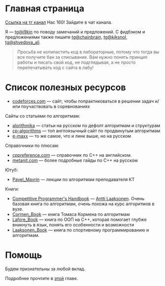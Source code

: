 # Главная страница

[Ссылка на тг канал](https://t.me/+uunjZQSTJ0hhNjFi) Нас 160! Зайдите в чат канала.

Я &mdash; [tg@i9kin](https://t.me/i9kin) по поводу замечаний и предложений.
С фидбэком и предложениями также пишите [tg@chainbrain](https://t.me/chainbrain), [tg@kiksnol](https://t.me/Kiksnol), [tg@shvedova_ali](https://t.me/shvedova_ali).

> Просьба не копипастить код в лабораторные, потому что тогда вы все получите бан за списывание. Вам нужно понять принцип работы и писать свой код, не подглядывая, а не просто перепечатывать код с сайта в лабу!

Список полезных ресурсов
===
* [codeforces.com](https://codeforces.com) &mdash;  сайт, чтобы попрактиковаться в решении задач и/или поучаствовать в соревнованиях

Сайты со статьями по алгоритмам:
* [alorithmika](https://ru.algorithmica.org) &mdash;  статьи на русском по дефолт алгоритмам и структурам
* [cp-algorithms](https://cp-algorithms.com) &mdash;  топ англоязычный сайт по продвинутым алгоритмам 
* [e-maxx](http://e-maxx.ru/algo/) &mdash;  то же самое, что и линк выше, но на русском

Справочники по плюсам:
* [cppreference.com](https://en.cppreference.com/w/) &mdash;  справочник по C++ на английском.
* [metanit.com](https://metanit.com/cpp/tutorial/) &mdash;  более подробные гайды по C++ на русском

Ютуб:
* [Pavel_Mavrin](https://www.youtube.com/@pavelmavrin) &mdash;  лекции по алгоритмам преподавателя КТ

Книги:
* [Competitive Programmer's Handbook](https://cses.fi/book/book.pdf) &mdash; [Antti Laaksonen](https://codeforces.com/profile/pllk). Очень базовая книга по алгоритмам, очень похожа на курс алгоритмов в вузе.
* [Cormen_Book](https://vk.com/doc191450968_561608466?hash=1K1Cd8tP7N8rZcYeFS8pSJjr82ROC22zM2WlzBbBBzz&dl=RolI6VzGuZKU7zeJEYpjawEP7lZ0yWFsnsqwcJOzkIP) &mdash;  книга Томаса Кормена по алгоритмам
* [Lafore_Book](http://lib.jizpi.uz/pluginfile.php/7322/mod_resource/content/0/Объектно_ориентированное_программирование_в_С%2B%2B_Р_Лафоре.pdf) &mdash;  книга по ООП на C++, которая помогает глубже вникнуть в язык, понять его особенности и возможности
* [Laaksonen_Book](https://library.samdu.uz/files/e946919660708044a522983e0741690c_Лааксонен_А_Олимпиадное_программирование.pdf) &mdash;  книга по спортивному программированию и алгоритмам.


Помощь
===

Будем признательны за любой вклад.

Подробнее прочтите в [этой](./CONTRIBUTING.md) главе.